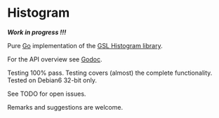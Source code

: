 # Histogram

***Work in progress !!!***

Pure [Go](http://www.golang.org) implementation of the [GSL Histogram library](http://www.gnu.org/software/gsl/manual/html_node/Histograms.html).

For the API overview see [Godoc](http://godoc.org/github.com/grd/histogram).

Testing 100% pass. Testing covers (almost) the complete functionality.
Tested on Debian6 32-bit only.

See TODO for open issues.

Remarks and suggestions are welcome.
